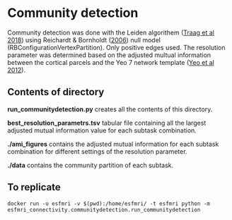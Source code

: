 # Community detection

Community detection was done with the Leiden algorithem ([Traag et al 2018](https://arxiv.org/abs/1810.084730)) using Reichardt & Bornholdt ([2006](https://journals.aps.org/pre/abstract/10.1103/PhysRevE.74.016110)) null model (RBConfigurationVertexPartition). Only positive edges used. The resolution parameter was determined based on the adjusted multual information between the cortical parcels and the Yeo 7 network template ([Yeo et al 2012](https://www.physiology.org/doi/abs/10.1152/jn.00338.2011)).

## Contents of directory

__run_communitydetection.py__ creates all the contents of this directory.

__best_resolution_parametrs.tsv__ tabular file containing all the largest adjusted mutual information value for each subtask combination.

__./ami_figures__ contains the adjusted mutual information for each subtask combination for different settings of the resolution parameter.

__./data__ contains the community partition of each subtask.

## To replicate

``docker run -u esfmri -v $(pwd):/home/esfmri/ -t esfmri python -m esfmri_connectivity.communitydetection.run_communitydetection``

